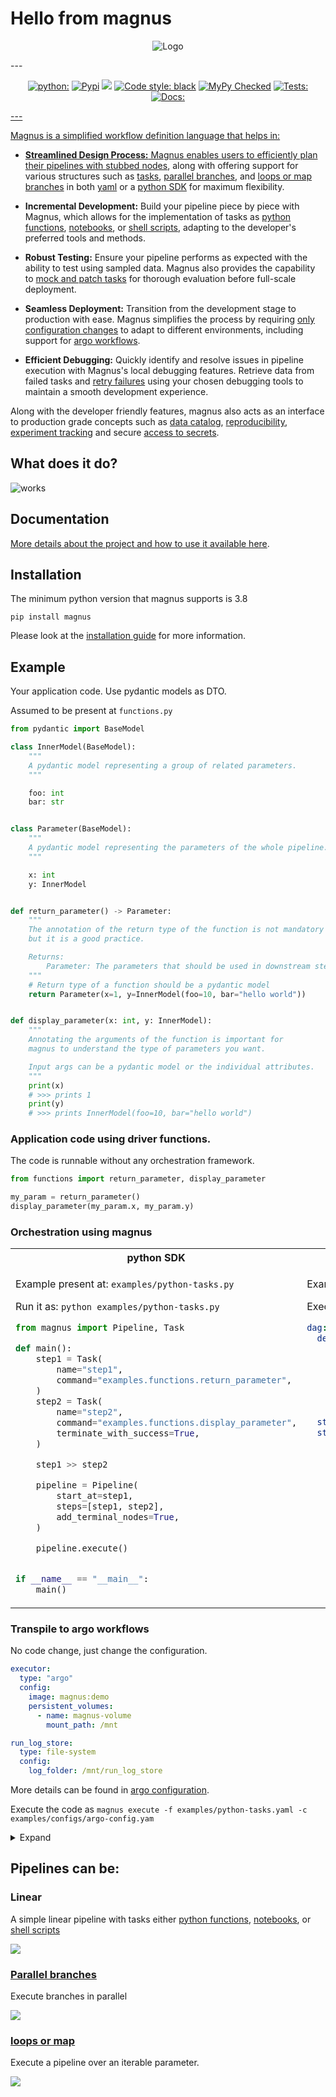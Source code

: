 

# Hello from magnus


<p align="center">
  <img src="https://github.com/AstraZeneca/magnus-core/blob/main/assets/logo-readme.png?raw=true" alt="Logo"/>
</p>
---

<p align="center">
<a href="https://pypi.org/project/magnus/"><img alt="python:" src="https://img.shields.io/badge/python-3.8%20%7C%203.9%20%7C%203.10-blue.svg"></a>
<a href="https://pypi.org/project/magnus/"><img alt="Pypi" src="https://badge.fury.io/py/magnus.svg"></a>
<a href="https://github.com/AstraZeneca/magnus-core/blob/main/LICENSE"><img alt"License" src="https://img.shields.io/badge/license-Apache%202.0-blue.svg"></a>
<a href="https://github.com/psf/black"><img alt="Code style: black" src="https://img.shields.io/badge/code%20style-black-000000.svg"></a>
<a href="https://github.com/python/mypy"><img alt="MyPy Checked" src="https://www.mypy-lang.org/static/mypy_badge.svg"></a>
<a href="https://github.com/AstraZeneca/magnus-core/actions/workflows/release.yaml"><img alt="Tests:" src="https://github.com/AstraZeneca/magnus-core/actions/workflows/release.yaml/badge.svg">
<a href="https://github.com/AstraZeneca/magnus-core/actions/workflows/docs.yaml"><img alt="Docs:" src="https://github.com/AstraZeneca/magnus-core/actions/workflows/docs.yaml/badge.svg">
</p>
---

Magnus is a simplified workflow definition language that helps in:

- **Streamlined Design Process:** Magnus enables users to efficiently plan their pipelines with
[stubbed nodes](https://astrazeneca.github.io/magnus-core/concepts/stub), along with offering support for various structures such as
[tasks](https://astrazeneca.github.io/magnus-core/concepts/task), [parallel branches](https://astrazeneca.github.io/magnus-core/concepts/parallel), and [loops or map branches](https://astrazeneca.github.io/magnus-core/concepts/map)
in both [yaml](https://astrazeneca.github.io/magnus-core/concepts/pipeline) or a [python SDK](https://astrazeneca.github.io/magnus-core/sdk) for maximum flexibility.

- **Incremental Development:** Build your pipeline piece by piece with Magnus, which allows for the
implementation of tasks as [python functions](https://astrazeneca.github.io/magnus-core/concepts/task/#python_functions),
[notebooks](https://astrazeneca.github.io/magnus-core/concepts/task/#notebooks), or [shell scripts](https://astrazeneca.github.io/magnus-core/concepts/task/#shell),
adapting to the developer's preferred tools and methods.

- **Robust Testing:** Ensure your pipeline performs as expected with the ability to test using sampled data. Magnus
also provides the capability to [mock and patch tasks](https://astrazeneca.github.io/magnus-core/configurations/executors/mocked)
for thorough evaluation before full-scale deployment.

- **Seamless Deployment:** Transition from the development stage to production with ease.
Magnus simplifies the process by requiring [only configuration changes](https://astrazeneca.github.io/magnus-core/configurations/overview)
to adapt to different environments, including support for [argo workflows](https://astrazeneca.github.io/magnus-core/configurations/executors/argo).

- **Efficient Debugging:** Quickly identify and resolve issues in pipeline execution with Magnus's local
debugging features. Retrieve data from failed tasks and [retry failures](https://astrazeneca.github.io/magnus-core/concepts/run-log/#retrying_failures)
using your chosen debugging tools to maintain a smooth development experience.

Along with the developer friendly features, magnus also acts as an interface to production grade concepts
such as [data catalog](https://astrazeneca.github.io/magnus-core/concepts/catalog), [reproducibility](https://astrazeneca.github.io/magnus-core/concepts/run-log),
[experiment tracking](https://astrazeneca.github.io/magnus-core/concepts/experiment-tracking)
and secure [access to secrets](https://astrazeneca.github.io/magnus-core/concepts/secrets).


## What does it do?


![works](assets/work.png)


## Documentation

[More details about the project and how to use it available here](https://astrazeneca.github.io/magnus-core/).


## Installation

The minimum python version that magnus supports is 3.8

```shell
pip install magnus
```

Please look at the [installation guide](https://astrazeneca.github.io/magnus-core/usage)
for more information.


## Example

Your application code. Use pydantic models as DTO.

Assumed to be present at ```functions.py```
```python
from pydantic import BaseModel

class InnerModel(BaseModel):
    """
    A pydantic model representing a group of related parameters.
    """

    foo: int
    bar: str


class Parameter(BaseModel):
    """
    A pydantic model representing the parameters of the whole pipeline.
    """

    x: int
    y: InnerModel


def return_parameter() -> Parameter:
    """
    The annotation of the return type of the function is not mandatory
    but it is a good practice.

    Returns:
        Parameter: The parameters that should be used in downstream steps.
    """
    # Return type of a function should be a pydantic model
    return Parameter(x=1, y=InnerModel(foo=10, bar="hello world"))


def display_parameter(x: int, y: InnerModel):
    """
    Annotating the arguments of the function is important for
    magnus to understand the type of parameters you want.

    Input args can be a pydantic model or the individual attributes.
    """
    print(x)
    # >>> prints 1
    print(y)
    # >>> prints InnerModel(foo=10, bar="hello world")
```

### Application code using driver functions.

The code is runnable without any orchestration framework.

```python
from functions import return_parameter, display_parameter

my_param = return_parameter()
display_parameter(my_param.x, my_param.y)
```

### Orchestration using magnus

<table>
<tr>
    <th>python SDK</th>
    <th>yaml</th>
</tr>
<tr>
<td valign="top"><p>

Example present at: ```examples/python-tasks.py```

Run it as: ```python examples/python-tasks.py```

```python
from magnus import Pipeline, Task

def main():
    step1 = Task(
        name="step1",
        command="examples.functions.return_parameter",
    )
    step2 = Task(
        name="step2",
        command="examples.functions.display_parameter",
        terminate_with_success=True,
    )

    step1 >> step2

    pipeline = Pipeline(
        start_at=step1,
        steps=[step1, step2],
        add_terminal_nodes=True,
    )

    pipeline.execute()


if __name__ == "__main__":
    main()
```

</p></td>

<td valign="top"><p>

Example present at: ```examples/python-tasks.yaml```


Execute via the cli: ```magnus execute -f examples/python-tasks.yaml```

```yaml
dag:
  description: |
    This is a simple pipeline that does 3 steps in sequence.
    In this example:
      1. First step: returns a "parameter" x as a Pydantic model
      2. Second step: Consumes that parameter and prints it

    This pipeline demonstrates one way to pass small data from one step to another.

  start_at: step 1
  steps:
    step 1:
      type: task
      command_type: python # (2)
      command: examples.functions.return_parameter # (1)
      next: step 2
    step 2:
      type: task
      command_type: python
      command: examples.functions.display_parameter
      next: success
    success:
      type: success
    fail:
      type: fail
```

</p></td>

</tr>
</table>

### Transpile to argo workflows

No code change, just change the configuration.

```yaml
executor:
  type: "argo"
  config:
    image: magnus:demo
    persistent_volumes:
      - name: magnus-volume
        mount_path: /mnt

run_log_store:
  type: file-system
  config:
    log_folder: /mnt/run_log_store
```

More details can be found in [argo configuration](https://astrazeneca.github.io/magnus-core/configurations/executors/argo).

Execute the code as ```magnus execute -f examples/python-tasks.yaml -c examples/configs/argo-config.yam```

<details>
  <summary>Expand</summary>

```yaml
apiVersion: argoproj.io/v1alpha1
kind: Workflow
metadata:
  generateName: magnus-dag-
  annotations: {}
  labels: {}
spec:
  activeDeadlineSeconds: 172800
  entrypoint: magnus-dag
  podGC:
    strategy: OnPodCompletion
  retryStrategy:
    limit: '0'
    retryPolicy: Always
    backoff:
      duration: '120'
      factor: 2
      maxDuration: '3600'
  serviceAccountName: default-editor
  templates:
    - name: magnus-dag
      failFast: true
      dag:
        tasks:
          - name: step-1-task-uvdp7h
            template: step-1-task-uvdp7h
            depends: ''
          - name: step-2-task-772vg3
            template: step-2-task-772vg3
            depends: step-1-task-uvdp7h.Succeeded
          - name: success-success-igzq2e
            template: success-success-igzq2e
            depends: step-2-task-772vg3.Succeeded
    - name: step-1-task-uvdp7h
      container:
        image: magnus:demo
        command:
          - magnus
          - execute_single_node
          - '{{workflow.parameters.run_id}}'
          - step%1
          - --log-level
          - WARNING
          - --file
          - examples/python-tasks.yaml
          - --config-file
          - examples/configs/argo-config.yaml
        volumeMounts:
          - name: executor-0
            mountPath: /mnt
        imagePullPolicy: ''
        resources:
          limits:
            memory: 1Gi
            cpu: 250m
          requests:
            memory: 1Gi
            cpu: 250m
    - name: step-2-task-772vg3
      container:
        image: magnus:demo
        command:
          - magnus
          - execute_single_node
          - '{{workflow.parameters.run_id}}'
          - step%2
          - --log-level
          - WARNING
          - --file
          - examples/python-tasks.yaml
          - --config-file
          - examples/configs/argo-config.yaml
        volumeMounts:
          - name: executor-0
            mountPath: /mnt
        imagePullPolicy: ''
        resources:
          limits:
            memory: 1Gi
            cpu: 250m
          requests:
            memory: 1Gi
            cpu: 250m
    - name: success-success-igzq2e
      container:
        image: magnus:demo
        command:
          - magnus
          - execute_single_node
          - '{{workflow.parameters.run_id}}'
          - success
          - --log-level
          - WARNING
          - --file
          - examples/python-tasks.yaml
          - --config-file
          - examples/configs/argo-config.yaml
        volumeMounts:
          - name: executor-0
            mountPath: /mnt
        imagePullPolicy: ''
        resources:
          limits:
            memory: 1Gi
            cpu: 250m
          requests:
            memory: 1Gi
            cpu: 250m
  templateDefaults:
    activeDeadlineSeconds: 7200
    timeout: 10800s
  arguments:
    parameters:
      - name: run_id
        value: '{{workflow.uid}}'
  volumes:
    - name: executor-0
      persistentVolumeClaim:
        claimName: magnus-volume

```

</details>

## Pipelines can be:

### Linear

A simple linear pipeline with tasks either
[python functions](https://astrazeneca.github.io/magnus-core/concepts/task/#python_functions),
[notebooks](https://astrazeneca.github.io/magnus-core/concepts/task/#notebooks), or [shell scripts](https://astrazeneca.github.io/magnus-core/concepts/task/#shell)

[![](https://mermaid.ink/img/pako:eNpl0bFuwyAQBuBXQVdZTqTESpxMDJ0ytkszhgwnOCcoNo4OaFVZfvcSx20tGSQ4fn0wHB3o1hBIyLJOWGeDFJ3Iq7r90lfkkA9HHfmTUpnX1hFyLvrHzDLl_qB4-1BOOZGGD3TfSikvTDSNFqdj2sT2vBTr9euQlXNWjqycsN2c7UZWFMUE7udwP0L3y6JenNKiyfvz8t8_b-gavT9QJYY0PcDtjeTLptrAChriBq1JzeoeWkG4UkMKZCoN8k2Bcn1yGEN7_HYaZOBIK4h3g4EOFi-MDcgKa59SMja0_P7s_vAJ_Q_YOH6o?type=png)](https://mermaid.live/edit#pako:eNpl0bFuwyAQBuBXQVdZTqTESpxMDJ0ytkszhgwnOCcoNo4OaFVZfvcSx20tGSQ4fn0wHB3o1hBIyLJOWGeDFJ3Iq7r90lfkkA9HHfmTUpnX1hFyLvrHzDLl_qB4-1BOOZGGD3TfSikvTDSNFqdj2sT2vBTr9euQlXNWjqycsN2c7UZWFMUE7udwP0L3y6JenNKiyfvz8t8_b-gavT9QJYY0PcDtjeTLptrAChriBq1JzeoeWkG4UkMKZCoN8k2Bcn1yGEN7_HYaZOBIK4h3g4EOFi-MDcgKa59SMja0_P7s_vAJ_Q_YOH6o)

### [Parallel branches](https://astrazeneca.github.io/magnus-core/concepts/parallel)

Execute branches in parallel

[![](https://mermaid.ink/img/pako:eNp9k01rwzAMhv-K8S4ZtJCzDzuMLmWwwkh2KMQ7eImShiZ2sB1KKf3vs52PpsWNT7LySHqlyBeciRwwwUUtTtmBSY2-YsopR8MpQUfAdCdBBekWNBpvv6-EkFICzGAtWcUTDW3wYy20M7lr5QGBK2j-anBAkH4M1z6grnjpy17xAiTwDII07jj6HK8-VnVZBspITnpjztyoVkLLJOy3Qfrdm6gQEu2370Io7WLORo84PbRoA_oOl9BBg4UHbHR58UkMWq_fxjrOnhLRx1nH0SgkjlBjh7ekxNKGc0NelDLknhePI8qf7MVNr_31nm1wwNTeM2Ao6pmf-3y3Mp7WlqA7twOnXfKs17zt-6azmim1gQL1A0NKS3EE8hKZE4Yezm3chIVFiFe4AdmwKjdv7mIjKNYHaIBiYsycySPFlF8NxzotkjPPMNGygxXu2pxp2FSslKzBpGC1Ml7IKy3krn_E7i1f_wEayTcn?type=png)](https://mermaid.live/edit#pako:eNp9k01rwzAMhv-K8S4ZtJCzDzuMLmWwwkh2KMQ7eImShiZ2sB1KKf3vs52PpsWNT7LySHqlyBeciRwwwUUtTtmBSY2-YsopR8MpQUfAdCdBBekWNBpvv6-EkFICzGAtWcUTDW3wYy20M7lr5QGBK2j-anBAkH4M1z6grnjpy17xAiTwDII07jj6HK8-VnVZBspITnpjztyoVkLLJOy3Qfrdm6gQEu2370Io7WLORo84PbRoA_oOl9BBg4UHbHR58UkMWq_fxjrOnhLRx1nH0SgkjlBjh7ekxNKGc0NelDLknhePI8qf7MVNr_31nm1wwNTeM2Ao6pmf-3y3Mp7WlqA7twOnXfKs17zt-6azmim1gQL1A0NKS3EE8hKZE4Yezm3chIVFiFe4AdmwKjdv7mIjKNYHaIBiYsycySPFlF8NxzotkjPPMNGygxXu2pxp2FSslKzBpGC1Ml7IKy3krn_E7i1f_wEayTcn)

### [loops or map](https://astrazeneca.github.io/magnus-core/concepts/map)

Execute a pipeline over an iterable parameter.

[![](https://mermaid.ink/img/pako:eNqVlF1rwjAUhv9KyG4qKNR-3ATczWRXG4x5aUWy5tQW20SSdE7E_76kUalWsE1uQs77njwkJ-eIU8EAE5yVYp_mVGr08Z3wNK_5tsgO3vLNrlBWlKBWI0LIRgLwhKs6TUEpb7lwi3bMRn82ku5yJDgsv6SwCtRkWiUcmbFze-vmnKl3p7G5DlAaIqc-H3ZVt8-86B7lRZPJ65054cDZDaLei-eIwSDEoDdi0EUMHiDm5mKfQ4aDIMPekGEXMuxCZqKWzxmjQYxRb8aoyxg9YCx-e9xjPIgx7s0YdxnjK6Odl19ndMhTWhYMZlN_jJQ2_3JdcAZ_M39kk5h_1U7Wzzp1XlPww73B2Wsrcbg7dG5bIsPN0dls3u7WbOwlVWoOGXK3bmxSbIG8vJvh-61405muYT_z3fPgMa5AVrRgpgMe7V6CdQ4VJJiYJaNym-CEn4yO1losDjzFRMsaxrjeMaphXlBTWRUmGS2V2QVWaCE_XUttOuvpH6aD41c?type=png)](https://mermaid.live/edit#pako:eNqVlF1rwjAUhv9KyG4qKNR-3ATczWRXG4x5aUWy5tQW20SSdE7E_76kUalWsE1uQs77njwkJ-eIU8EAE5yVYp_mVGr08Z3wNK_5tsgO3vLNrlBWlKBWI0LIRgLwhKs6TUEpb7lwi3bMRn82ku5yJDgsv6SwCtRkWiUcmbFze-vmnKl3p7G5DlAaIqc-H3ZVt8-86B7lRZPJ65054cDZDaLei-eIwSDEoDdi0EUMHiDm5mKfQ4aDIMPekGEXMuxCZqKWzxmjQYxRb8aoyxg9YCx-e9xjPIgx7s0YdxnjK6Odl19ndMhTWhYMZlN_jJQ2_3JdcAZ_M39kk5h_1U7Wzzp1XlPww73B2Wsrcbg7dG5bIsPN0dls3u7WbOwlVWoOGXK3bmxSbIG8vJvh-61405muYT_z3fPgMa5AVrRgpgMe7V6CdQ4VJJiYJaNym-CEn4yO1losDjzFRMsaxrjeMaphXlBTWRUmGS2V2QVWaCE_XUttOuvpH6aD41c)
